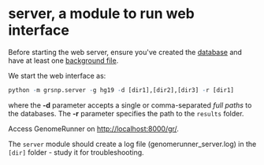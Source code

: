 


server, a module to run web interface
========================================================

Before starting the web server, ensure you've created the [database](../dbcreator/dbcreator.md) and have at least one  [background file](../dbcreator/dbcreatorBackground.md).

We start the web interface as:


```r
python -m grsnp.server -g hg19 -d [dir1],[dir2],[dir3] -r [dir1]
```


where the **-d** parameter accepts a single or comma-separated *full paths* to the databases. The **-r** parameter specifies the path to the `results` folder.

Access GenomeRunner on [http://localhost:8000/gr/](http://localhost:8000/gr/). 

The `server` module should create a log file (genomerunner_server.log) in the `[dir]` folder - study it for troubleshooting.
